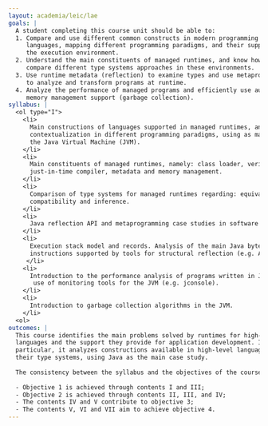 ```yaml
---
layout: academia/leic/lae
goals: |
  A student completing this course unit should be able to:
  1. Compare and use different common constructs in modern programming
     languages, mapping different programming paradigms, and their support in
     the execution environment.
  2. Understand the main constituents of managed runtimes, and know how to
     compare different type systems approaches in these environments.
  3. Use runtime metadata (reflection) to examine types and use metaprogramming
     to analyze and transform programs at runtime.
  4. Analyze the performance of managed programs and efficiently use automatic
     memory management support (garbage collection).
syllabus: |
  <ol type="I">
    <li>
      Main constructions of languages supported in managed runtimes, and their
      contextualization in different programming paradigms, using as main case study
      the Java Virtual Machine (JVM).
    </li>
    <li>
      Main constituents of managed runtimes, namely: class loader, verifier,
      just-in-time compiler, metadata and memory management.
    </li>
    <li>
      Comparison of type systems for managed runtimes regarding: equivalence rules,
      compatibility and inference.
    </li>
    <li>
      Java reflection API and metaprogramming case studies in software development.
    </li>
    <li>
      Execution stack model and records. Analysis of the main Java bytecode
      instructions supported by tools for structural reflection (e.g. ASM, Javassist).
     </li>
    <li>
      Introduction to the performance analysis of programs written in Java, and the
       use of monitoring tools for the JVM (e.g. jconsole).
    </li>
    <li>
      Introduction to garbage collection algorithms in the JVM.
    </li>
  <ol>
outcomes: |
  This course identifies the main problems solved by runtimes for high-level
  languages and the support they provide for application development. In
  particular, it analyzes constructions available in high-level languages and
  their type systems, using Java as the main case study.
  
  The consistency between the syllabus and the objectives of the course is as follows:
  
  - Objective 1 is achieved through contents I and III;
  - Objective 2 is achieved through contents II, III, and IV;
  - The contents IV and V contribute to objective 3;
  - The contents V, VI and VII aim to achieve objective 4.
---
```

